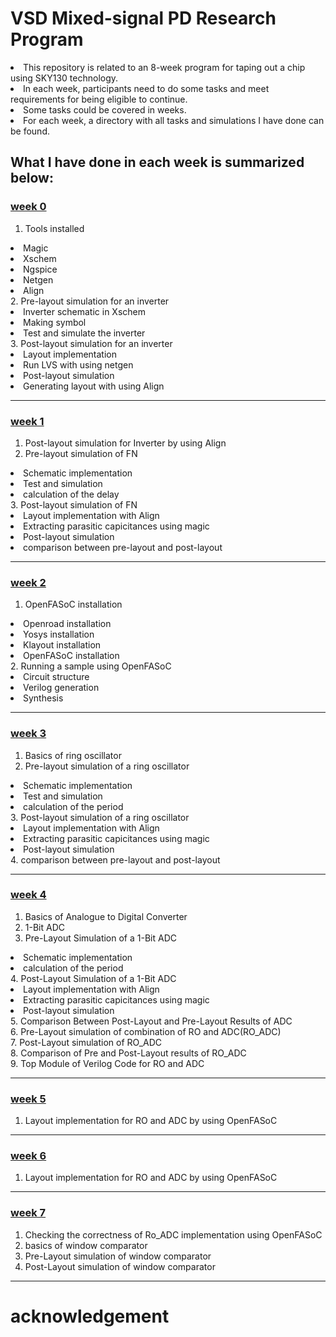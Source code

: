 # VSD Mixed-signal PD Research Program
<li> This repository is related to an 8-week program for taping out a chip using SKY130 technology.<br>
<li> In each week, participants need to do some tasks and meet requirements for being eligible to continue.<br>
<li> Some tasks could be covered in weeks.<br>
<li> For each week, a directory with all tasks and simulations I have done can be found. <br>
  
 ## What I have done in each week is summarized below:<br>
  
### [week 0](https://github.com/miladvafaieenezhad/msvsdwcomp/tree/main/week%200)
1. Tools installed
<li> Magic<br>   
<li> Xschem<br>
<li> Ngspice<br>
<li> Netgen <br>
<li> Align<br>
2. Pre-layout simulation for an inverter<br>
  
<li> Inverter schematic in Xschem<br>
<li> Making symbol <br>
<li> Test and simulate the inverter<br>
3. Post-layout simulation for an inverter<br>
  
<li> Layout implementation <br>
<li> Run LVS with using netgen<br>
<li> Post-layout simulation<br>
<li> Generating layout with using Align<br>
<hr>
  
### [week 1](https://github.com/miladvafaieenezhad/msvsdwcomp/tree/main/week%201)
1. Post-layout simulation for Inverter by using Align 
2. Pre-layout simulation of FN
<li> Schematic implementation
<li> Test and simulation
<li> calculation of the delay
<br>
3. Post-layout simulation of FN
<li> Layout implementation with Align
<li> Extracting parasitic capicitances using magic
<li> Post-layout simulation
<li> comparison between pre-layout and post-layout
<hr>
  
### [week 2](https://github.com/miladvafaieenezhad/msvsdwcomp/tree/main/week%202)
1. OpenFASoC installation
<li> Openroad installation
<li> Yosys installation
<li> Klayout installation
<li> OpenFASoC installation
<br>
2. Running a sample using OpenFASoC
<li> Circuit structure
<li> Verilog generation
<li> Synthesis
<hr>

### [week 3](https://github.com/miladvafaieenezhad/msvsdwcomp/tree/main/week%203)
1. Basics of ring oscillator
2. Pre-layout simulation of a ring oscillator
<li> Schematic implementation
<li> Test and simulation
<li> calculation of the period<br>
3. Post-layout simulation of a ring oscillator
<li> Layout implementation with Align
<li> Extracting parasitic capicitances using magic
<li> Post-layout simulation<br>
4. comparison between pre-layout and post-layout
<hr>

### [week 4](https://github.com/miladvafaieenezhad/msvsdwcomp/blob/main/week%204/Readme.md)
1. Basics of Analogue to Digital Converter
2. 1-Bit ADC<br>
3. Pre-Layout Simulation of a 1-Bit ADC
<li> Schematic implementation
<li> calculation of the period<br>
4. Post-Layout Simulation of a 1-Bit ADC
<li> Layout implementation with Align
<li> Extracting parasitic capicitances using magic
<li> Post-layout simulation<br>
5. Comparison Between Post-Layout and Pre-Layout Results of ADC<br>
6. Pre-Layout simulation of combination of RO and ADC(RO_ADC)<br>
7. Post-Layout simulation of RO_ADC<br>
8. Comparison of Pre and Post-Layout results of RO_ADC<br>
9. Top Module of Verilog Code for RO and ADC

<hr>

### [week 5](https://github.com/miladvafaieenezhad/msvsdwcomp/tree/main/week%205)
1. Layout implementation for RO and ADC by using OpenFASoC 
<hr>

  
 ### [week 6](https://github.com/miladvafaieenezhad/msvsdwcomp/tree/main/week%206)
1. Layout implementation for RO and ADC by using OpenFASoC 
<hr>

### [week 7](https://github.com/miladvafaieenezhad/msvsdwcomp/tree/main/week%207)
1. Checking the correctness of Ro_ADC implementation using OpenFASoC 
2. basics of window comparator
3. Pre-Layout simulation of window comparator
4. Post-Layout simulation of window comparator

<hr>
  
# acknowledgement
